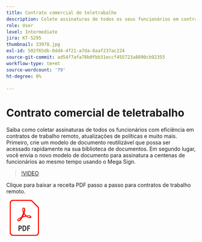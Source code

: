 ```yaml
---
title: Contrato comercial de teletrabalho
description: Colete assinaturas de todos os seus funcionários em contratos de trabalho remoto com eficiência
role: User
level: Intermediate
jira: KT-5295
thumbnail: 33978.jpg
exl-id: 502f65db-8dd4-4f21-a7da-8aaf237ac224
source-git-commit: ad54f7afa78b0fbb31eccf455723a8890cb92355
workflow-type: tm+mt
source-wordcount: '79'
ht-degree: 0%

---
```


# Contrato comercial de teletrabalho

Saiba como coletar assinaturas de todos os funcionários com eficiência em contratos de trabalho remoto, atualizações de políticas e muito mais. Primeiro, crie um modelo de documento reutilizável que possa ser acessado rapidamente na sua biblioteca de documentos. Em segundo lugar, você envia o novo modelo de documento para assinatura a centenas de funcionários ao mesmo tempo usando o Mega Sign.

>[!VIDEO](https://video.tv.adobe.com/v/33978?quality=12&learn=on&hidetitle=true)

Clique para baixar a receita PDF passo a passo para contratos de trabalho remoto.

[![Baixar a Receita PDF](../assets/acrobat_PDF_96.png)](../assets/UseCaseRecipe-EN-UsingMegaSign.pdf)
